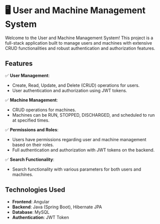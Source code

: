 # 🖥️ User and Machine Management System

Welcome to the User and Machine Management System! This project is a full-stack application built to manage users and machines with extensive CRUD functionalities and robust authentication and authorization features.

## Features

✅ **User Management**:
   - Create, Read, Update, and Delete (CRUD) operations for users.
   - User authentication and authorization using JWT tokens.

✅ **Machine Management**:
   - CRUD operations for machines.
   - Machines can be RUN, STOPPED, DISCHARGED, and scheduled to run at specified times.

✅ **Permissions and Roles**:
   - Users have permissions regarding user and machine management based on their roles.
   - Full authentication and authorization with JWT tokens on the backend.

✅ **Search Functionality**:
   - Search functionality with various parameters for both users and machines.

## Technologies Used

- **Frontend**: Angular
- **Backend**: Java (Spring Boot), Hibernate JPA
- **Database**: MySQL
- **Authentication**: JWT Token

